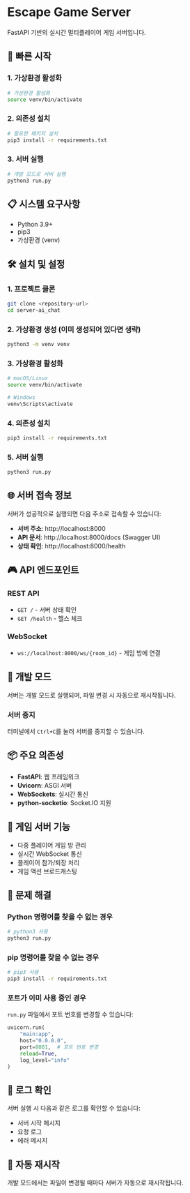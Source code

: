 # Escape Game Server

FastAPI 기반의 실시간 멀티플레이어 게임 서버입니다.

## 🚀 빠른 시작

### 1. 가상환경 활성화
```bash
# 가상환경 활성화
source venv/bin/activate
```

### 2. 의존성 설치
```bash
# 필요한 패키지 설치
pip3 install -r requirements.txt
```

### 3. 서버 실행
```bash
# 개발 모드로 서버 실행
python3 run.py
```

## 📋 시스템 요구사항

- Python 3.9+
- pip3
- 가상환경 (venv)

## 🛠️ 설치 및 설정

### 1. 프로젝트 클론
```bash
git clone <repository-url>
cd server-ai_chat
```

### 2. 가상환경 생성 (이미 생성되어 있다면 생략)
```bash
python3 -m venv venv
```

### 3. 가상환경 활성화
```bash
# macOS/Linux
source venv/bin/activate

# Windows
venv\Scripts\activate
```

### 4. 의존성 설치
```bash
pip3 install -r requirements.txt
```

### 5. 서버 실행
```bash
python3 run.py
```

## 🌐 서버 접속 정보

서버가 성공적으로 실행되면 다음 주소로 접속할 수 있습니다:

- **서버 주소**: http://localhost:8000
- **API 문서**: http://localhost:8000/docs (Swagger UI)
- **상태 확인**: http://localhost:8000/health

## 🎮 API 엔드포인트

### REST API
- `GET /` - 서버 상태 확인
- `GET /health` - 헬스 체크

### WebSocket
- `ws://localhost:8000/ws/{room_id}` - 게임 방에 연결

## 🔧 개발 모드

서버는 개발 모드로 실행되며, 파일 변경 시 자동으로 재시작됩니다.

### 서버 중지
터미널에서 `Ctrl+C`를 눌러 서버를 중지할 수 있습니다.

## 📦 주요 의존성

- **FastAPI**: 웹 프레임워크
- **Uvicorn**: ASGI 서버
- **WebSockets**: 실시간 통신
- **python-socketio**: Socket.IO 지원

## 🎯 게임 서버 기능

- 다중 플레이어 게임 방 관리
- 실시간 WebSocket 통신
- 플레이어 참가/퇴장 처리
- 게임 액션 브로드캐스팅

## 🐛 문제 해결

### Python 명령어를 찾을 수 없는 경우
```bash
# python3 사용
python3 run.py
```

### pip 명령어를 찾을 수 없는 경우
```bash
# pip3 사용
pip3 install -r requirements.txt
```

### 포트가 이미 사용 중인 경우
`run.py` 파일에서 포트 번호를 변경할 수 있습니다:
```python
uvicorn.run(
    "main:app",
    host="0.0.0.0",
    port=8001,  # 포트 번호 변경
    reload=True,
    log_level="info"
)
```

## 📝 로그 확인

서버 실행 시 다음과 같은 로그를 확인할 수 있습니다:
- 서버 시작 메시지
- 요청 로그
- 에러 메시지

## 🔄 자동 재시작

개발 모드에서는 파일이 변경될 때마다 서버가 자동으로 재시작됩니다.
